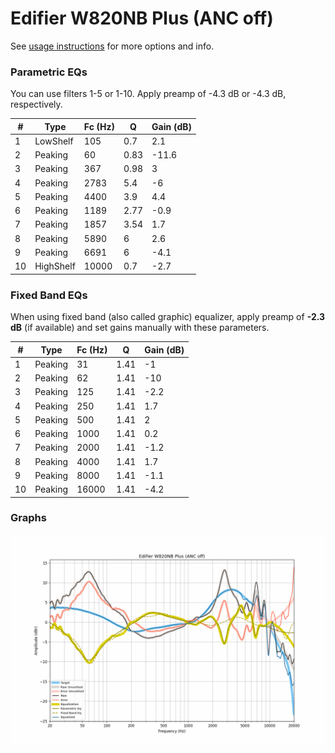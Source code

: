 # Edifier W820NB Plus (ANC off)
See [usage instructions](https://github.com/jaakkopasanen/AutoEq#usage) for more options and info.

### Parametric EQs
You can use filters 1-5 or 1-10. Apply preamp of -4.3 dB or -4.3 dB, respectively.

|   # | Type      |   Fc (Hz) |    Q |   Gain (dB) |
|-----|-----------|-----------|------|-------------|
|   1 | LowShelf  |       105 | 0.7  |         2.1 |
|   2 | Peaking   |        60 | 0.83 |       -11.6 |
|   3 | Peaking   |       367 | 0.98 |         3   |
|   4 | Peaking   |      2783 | 5.4  |        -6   |
|   5 | Peaking   |      4400 | 3.9  |         4.4 |
|   6 | Peaking   |      1189 | 2.77 |        -0.9 |
|   7 | Peaking   |      1857 | 3.54 |         1.7 |
|   8 | Peaking   |      5890 | 6    |         2.6 |
|   9 | Peaking   |      6691 | 6    |        -4.1 |
|  10 | HighShelf |     10000 | 0.7  |        -2.7 |

### Fixed Band EQs
When using fixed band (also called graphic) equalizer, apply preamp of **-2.3 dB** (if available) and set gains manually with these parameters.

|   # | Type    |   Fc (Hz) |    Q |   Gain (dB) |
|-----|---------|-----------|------|-------------|
|   1 | Peaking |        31 | 1.41 |        -1   |
|   2 | Peaking |        62 | 1.41 |       -10   |
|   3 | Peaking |       125 | 1.41 |        -2.2 |
|   4 | Peaking |       250 | 1.41 |         1.7 |
|   5 | Peaking |       500 | 1.41 |         2   |
|   6 | Peaking |      1000 | 1.41 |         0.2 |
|   7 | Peaking |      2000 | 1.41 |        -1.2 |
|   8 | Peaking |      4000 | 1.41 |         1.7 |
|   9 | Peaking |      8000 | 1.41 |        -1.1 |
|  10 | Peaking |     16000 | 1.41 |        -4.2 |

### Graphs
![](./Edifier%20W820NB%20Plus%20(ANC%20off).png)
